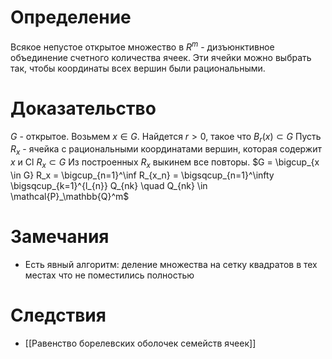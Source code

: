# Определение
Всякое непустое открытое множество в $R^m$ - дизъюнктивное объединение счетного количества ячеек. Эти ячейки можно выбрать так, чтобы координаты всех вершин были рациональными.
# Доказательство
$G$ - открытое. Возьмем $x \in G$. Найдется $r > 0$, такое что $B_r(x) \subset G$
Пусть $R_x$ - ячейка с рациональными координатами вершин, которая содержит $x$ и $\text{Cl} \ R_x \subset G$
Из построенных $R_x$ выкинем все повторы.
$G = \bigcup_{x \in G} R_x = \bigcup_{n=1}^\inf R_{x_n} = \bigsqcup_{n=1}^\infty \bigsqcup_{k=1}^{l_{n}} Q_{nk} \quad Q_{nk} \in \mathcal{P}_\mathbb{Q}^m$
# Замечания
+ Есть явный алгоритм: деление множества на сетку квадратов в тех местах что не поместились полностью
# Следствия
+ [[Равенство борелевских оболочек семейств ячеек]]

